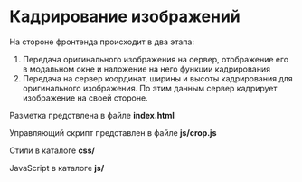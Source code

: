 # Кадрирование изображений
На стороне фронтенда происходит в два этапа:
1. Передача оригинального изображения на сервер, отображение его в модальном окне и наложение на него функции кадрирования
2. Передача на сервер координат, ширины и высоты кадрирования для оригинального изображения. По этим данным сервер кадрирует изображение на своей стороне.

Разметка предствлена в файле **index.html**

Управляющий скрипт представлен в файле **js/crop.js**

Стили в каталоге **css/**

JavaScript в каталоге **js/**


